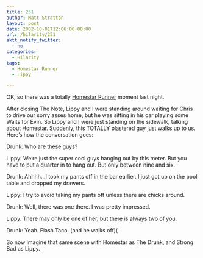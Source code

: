 ```yaml
---
title: 251
author: Matt Stratton
layout: post
date: 2002-10-01T12:06:00+00:00
url: /hilarity/251
aktt_notify_twitter:
  - no
categories:
  - Hilarity
tags:
  - Homestar Runner
  - Lippy

---
```

OK, so there was a totally [Homestar Runner][1] moment last night.

After closing The Note, Lippy and I were standing around waiting for Chris to drive our sorry asses home, but he was sitting in his car playing some Waits for Evin. So Lippy and I were just standing on the sidewalk, talking about Homestar. Suddenly, this TOTALLY plastered guy just walks up to us. Here&#8217;s how the conversation goes:

Drunk: Who are these guys?
  
Lippy: We&#8217;re just the super cool guys hanging out by this meter. But you have to put a quarter in to hang out. But only between nine and six.
  
Drunk: Ahhhh&#8230;I took my pants off in the bar earlier. I just got up on the pool table and dropped my drawers.
  
Lippy: I try to avoid taking my pants off unless there are chicks around.
  
Drunk: Well, there was one there. I was pretty impressed.
  
Lippy. There may only be one of her, but there is always two of you.
  
Drunk: Yeah. Flash Taco. (and he walks off)(

So now imagine that same scene with Homestar as The Drunk, and Strong Bad as Lippy.

 [1]: http://www.homestarrunner.com